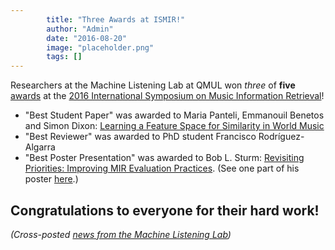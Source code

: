 ```yaml
---
        title: "Three Awards at ISMIR!"
        author: "Admin"
        date: "2016-08-20"
        image: "placeholder.png"
        tags: []
---
```


Researchers at the Machine Listening Lab at QMUL won *three* of **five** [awards](https://wp.nyu.edu/ismir2016/event/awards/) at the [2016 International Symposium on Music Information Retrieval](https://wp.nyu.edu/ismir2016/)!

* "Best Student Paper" was awarded to Maria Panteli, Emmanouil Benetos and Simon Dixon: [Learning a Feature Space for Similarity in World Music](https://wp.nyu.edu/ismir2016/wp-content/uploads/sites/2294/2016/07/166_Paper.pdf)
* "Best Reviewer" was awarded to PhD student Francisco Rodríguez-Algarra
* "Best Poster Presentation" was awarded to Bob L. Sturm: [Revisiting Priorities: Improving MIR Evaluation Practices](https://wp.nyu.edu/ismir2016/wp-content/uploads/sites/2294/2016/07/128_Paper.pdf). (See one part of his poster [here](https://highnoongmt.wordpress.com/2016/08/09/come-see-my-illuminated-research-poster/).)

Congratulations to everyone for their hard work!
---
*(Cross-posted [news from the Machine Listening Lab](http://machine-listening.eecs.qmul.ac.uk/2016/08/three-awards-at-ismir-2016/))*

